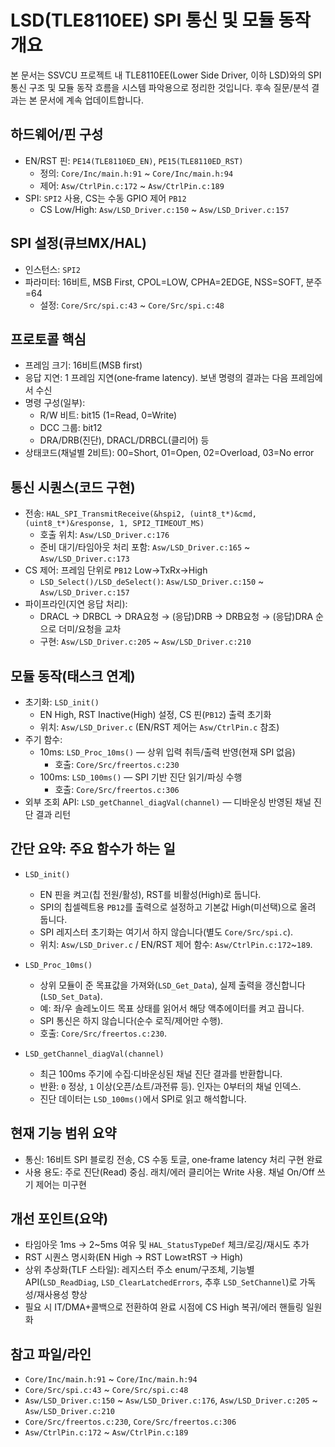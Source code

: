 # LSD(TLE8110EE) SPI 통신 및 모듈 동작 개요

본 문서는 SSVCU 프로젝트 내 TLE8110EE(Lower Side Driver, 이하 LSD)와의 SPI 통신 구조 및 모듈 동작 흐름을 시스템 파악용으로 정리한 것입니다. 후속 질문/분석 결과는 본 문서에 계속 업데이트합니다.

## 하드웨어/핀 구성
- EN/RST 핀: `PE14(TLE8110ED_EN)`, `PE15(TLE8110ED_RST)`
  - 정의: `Core/Inc/main.h:91` ~ `Core/Inc/main.h:94`
  - 제어: `Asw/CtrlPin.c:172` ~ `Asw/CtrlPin.c:189`
- SPI: `SPI2` 사용, CS는 수동 GPIO 제어 `PB12`
  - CS Low/High: `Asw/LSD_Driver.c:150` ~ `Asw/LSD_Driver.c:157`

## SPI 설정(큐브MX/HAL)
- 인스턴스: `SPI2`
- 파라미터: 16비트, MSB First, CPOL=LOW, CPHA=2EDGE, NSS=SOFT, 분주=64
  - 설정: `Core/Src/spi.c:43` ~ `Core/Src/spi.c:48`

## 프로토콜 핵심
- 프레임 크기: 16비트(MSB first)
- 응답 지연: 1 프레임 지연(one‑frame latency). 보낸 명령의 결과는 다음 프레임에서 수신
- 명령 구성(일부):
  - R/W 비트: bit15 (1=Read, 0=Write)
  - DCC 그룹: bit12
  - DRA/DRB(진단), DRACL/DRBCL(클리어) 등
- 상태코드(채널별 2비트): 00=Short, 01=Open, 02=Overload, 03=No error

## 통신 시퀀스(코드 구현)
- 전송: `HAL_SPI_TransmitReceive(&hspi2, (uint8_t*)&cmd, (uint8_t*)&response, 1, SPI2_TIMEOUT_MS)`
  - 호출 위치: `Asw/LSD_Driver.c:176`
  - 준비 대기/타임아웃 처리 포함: `Asw/LSD_Driver.c:165` ~ `Asw/LSD_Driver.c:173`
- CS 제어: 프레임 단위로 `PB12` Low→TxRx→High
  - `LSD_Select()/LSD_deSelect()`: `Asw/LSD_Driver.c:150` ~ `Asw/LSD_Driver.c:157`
- 파이프라인(지연 응답 처리):
  - DRACL → DRBCL → DRA요청 → (응답)DRB → DRB요청 → (응답)DRA 순으로 더미/요청을 교차
  - 구현: `Asw/LSD_Driver.c:205` ~ `Asw/LSD_Driver.c:210`

## 모듈 동작(태스크 연계)
- 초기화: `LSD_init()`
  - EN High, RST Inactive(High) 설정, CS 핀(`PB12`) 출력 초기화
  - 위치: `Asw/LSD_Driver.c` (EN/RST 제어는 `Asw/CtrlPin.c` 참조)
- 주기 함수:
  - 10ms: `LSD_Proc_10ms()` — 상위 입력 취득/출력 반영(현재 SPI 없음)
    - 호출: `Core/Src/freertos.c:230`
  - 100ms: `LSD_100ms()` — SPI 기반 진단 읽기/파싱 수행
    - 호출: `Core/Src/freertos.c:306`
- 외부 조회 API: `LSD_getChannel_diagVal(channel)` — 디바운싱 반영된 채널 진단 결과 리턴

## 간단 요약: 주요 함수가 하는 일
- `LSD_init()`
  - EN 핀을 켜고(칩 전원/활성), RST를 비활성(High)로 둡니다.
  - SPI의 칩셀렉트용 `PB12`를 출력으로 설정하고 기본값 High(미선택)으로 올려 둡니다.
  - SPI 레지스터 초기화는 여기서 하지 않습니다(별도 `Core/Src/spi.c`).
  - 위치: `Asw/LSD_Driver.c` / EN/RST 제어 함수: `Asw/CtrlPin.c:172`~`189`.

- `LSD_Proc_10ms()`
  - 상위 모듈이 준 목표값을 가져와(`LSD_Get_Data`), 실제 출력을 갱신합니다(`LSD_Set_Data`).
  - 예: 좌/우 솔레노이드 목표 상태를 읽어서 해당 액추에이터를 켜고 끕니다.
  - SPI 통신은 하지 않습니다(순수 로직/제어만 수행).
  - 호출: `Core/Src/freertos.c:230`.

- `LSD_getChannel_diagVal(channel)`
  - 최근 100ms 주기에 수집·디바운싱된 채널 진단 결과를 반환합니다.
  - 반환: `0` 정상, `1` 이상(오픈/쇼트/과전류 등). 인자는 0부터의 채널 인덱스.
  - 진단 데이터는 `LSD_100ms()`에서 SPI로 읽고 해석합니다.

## 현재 기능 범위 요약
- 통신: 16비트 SPI 블로킹 전송, CS 수동 토글, one‑frame latency 처리 구현 완료
- 사용 용도: 주로 진단(Read) 중심. 래치/에러 클리어는 Write 사용. 채널 On/Off 쓰기 제어는 미구현

## 개선 포인트(요약)
- 타임아웃 1ms → 2~5ms 여유 및 `HAL_StatusTypeDef` 체크/로깅/재시도 추가
- RST 시퀀스 명시화(EN High → RST Low≥tRST → High)
- 상위 추상화(TLF 스타일): 레지스터 주소 enum/구조체, 기능별 API(`LSD_ReadDiag`, `LSD_ClearLatchedErrors`, 추후 `LSD_SetChannel`)로 가독성/재사용성 향상
- 필요 시 IT/DMA+콜백으로 전환하여 완료 시점에 CS High 복귀/에러 핸들링 일원화

## 참고 파일/라인
- `Core/Inc/main.h:91` ~ `Core/Inc/main.h:94`
- `Core/Src/spi.c:43` ~ `Core/Src/spi.c:48`
- `Asw/LSD_Driver.c:150` ~ `Asw/LSD_Driver.c:176`, `Asw/LSD_Driver.c:205` ~ `Asw/LSD_Driver.c:210`
- `Core/Src/freertos.c:230`, `Core/Src/freertos.c:306`
- `Asw/CtrlPin.c:172` ~ `Asw/CtrlPin.c:189`
